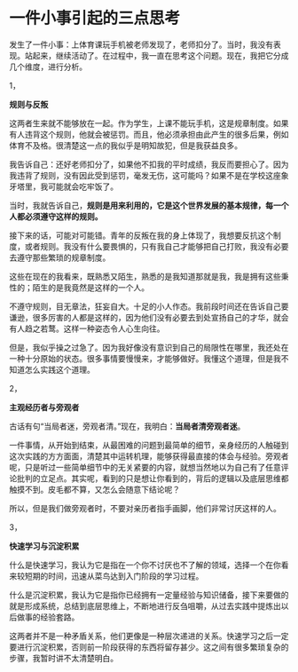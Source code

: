 # 一件小事引起的三点思考

发生了一件小事：上体育课玩手机被老师发现了，老师扣分了。当时，我没有表现。站起来，继续活动了。在过程中，我一直在思考这个问题。现在，我把它分成几个维度，进行分析。

1，

**规则与反叛**

这两者生来就不能够放在一起。作为学生，上课不能玩手机，这是规章制度。如果有人违背这个规则，他就会被惩罚。而且，他必须承担由此产生的很多后果，例如体育不及格。很清楚这一点的我似乎是明知故犯，但是我获益良多。

我告诉自己：还好老师扣分了，如果他不扣我的平时成绩，我反而要担心了。因为我违背了规则，没有因此受到惩罚，毫发无伤，这可能吗？如果不是在学校这座象牙塔里，我可能就会吃牢饭了。

当时，我就告诉自己，**规则是用来利用的，它是这个世界发展的基本规律，每一个人都必须遵守这样的规则。**

接下来的话，可能对可能错。青年的反叛在我的身上体现了，我想要反抗这个制度，或者规则。我没有什么要畏惧的，只有我自己才能够把自己打败，我没有必要去遵守那些繁琐的规章制度。

这些在现在的我看来，既熟悉又陌生，熟悉的是我知道那就是我，我是拥有这些秉性的；陌生的是我竟然是这样的一个人。

不遵守规则，目无章法，狂妄自大。十足的小人作态。我前段时间还在告诉自己要谦逊，很多厉害的人都是这样的，因为他们没有必要去到处宣扬自己的才华，就会有人趋之若鹜。这样一种姿态令人心生向往。

但是，我似乎操之过急了。因为我好像没有意识到自己的局限性在哪里，我还处在一种十分原始的状态。很多事情要慢慢来，才能够做好。我懂这个道理，但是我不知道怎么实践这个道理。

2，

**主观经历者与旁观者**

古话有句“当局者迷，旁观者清。”现在，我明白：**当局者清旁观者迷**。

一件事情，从开始到结束，从最困难的问题到最简单的细节，亲身经历的人触碰到这次实践的方方面面，清楚其中运转机理，能够获得最直接的体会与经验。旁观者呢，只是听过一些简单细节中的无关紧要的内容，就想当然地以为自己有了任意评论批判的立足点。其实呢，看到的只是想让你看到的，背后的逻辑以及底层思维都触摸不到。皮毛都不算，又怎么会随意下结论呢？

所以，但是我们做旁观者时，不要对亲历者指手画脚，他们非常讨厌这样的人。

3，

**快速学习与沉淀积累**

什么是快速学习，我认为它是指在一个你不讨厌也不了解的领域，选择一个在你看来较短期的时间，迅速从菜鸟达到入门阶段的学习过程。

什么是沉淀积累，我认为它是指你已经拥有一定量经验与知识储备，接下来要做的就是形成系统，总结到底层思维上，不断地进行反刍咀嚼，从过去实践中提炼出以后做事的经验套路。

这两者并不是一种矛盾关系，他们更像是一种层次递进的关系。快速学习之后一定要进行沉淀积累，否则前一阶段获得的东西将留存甚少。这之间有很多繁琐复杂的步骤，我暂时讲不太清楚明白。
